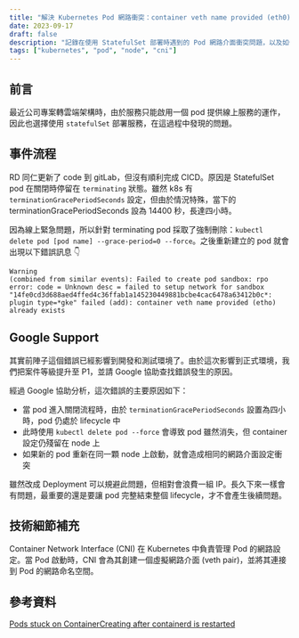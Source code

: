 ```yaml
---
title: "解決 Kubernetes Pod 網路衝突：container veth name provided (eth0) already exists"
date: 2023-09-17
draft: false
description: "記錄在使用 StatefulSet 部署時遇到的 Pod 網路介面衝突問題，以及如何透過正確的 Pod 生命週期管理來解決此問題"
tags: ["kubernetes", "pod", "node", "cni"]
---
```

## 前言

最近公司專案轉雲端架構時，由於服務只能啟用一個 pod 提供線上服務的運作，因此也選擇使用 `statefulSet` 部署服務，在這過程中發現的問題。

## 事件流程

RD 同仁更新了 code 到 gitLab，但沒有順利完成 CICD。原因是 StatefulSet pod 在關閉時停留在 `terminating` 狀態。雖然 k8s 有 `terminationGracePeriodSeconds` 設定，但由於情況特殊，當下的 terminationGracePeriodSeconds 設為 14400 秒，長達四小時。

因為線上緊急問題，所以針對 terminating pod 採取了強制刪除：`kubectl delete pod [pod name] --grace-period=0 --force`。之後重新建立的 pod 就會出現以下錯誤訊息 👇

```log
Warning
(combined from similar events): Failed to create pod sandbox: rpo error: code = Unknown desc = failed to setup network for sandbox
"14fe0cd3d688aed4ffed4c36ffab1a145230449881bcbe4cac6478a63412b0c*: plugin type=*gke" failed (add): container veth name provided (etho) already exists
```

## Google Support

其實前陣子這個錯誤已經影響到開發和測試環境了。由於這次影響到正式環境，我們把案件等級提升至 P1，並請 Google 協助查找錯誤發生的原因。

經過 Google 協助分析，這次錯誤的主要原因如下：

- 當 pod 進入關閉流程時，由於 `terminationGracePeriodSeconds` 設置為四小時，pod 仍處於 lifecycle 中
- 此時使用 `kubectl delete pod --force` 會導致 pod 雖然消失，但 container 設定仍殘留在 node 上
- 如果新的 pod 重新在同一顆 node 上啟動，就會造成相同的網路介面設定衝突

雖然改成 Deployment 可以規避此問題，但相對會浪費一組 IP。長久下來一樣會有問題，最重要的還是要讓 pod 完整結束整個 lifecycle，才不會產生後續問題。

## 技術細節補充

Container Network Interface (CNI) 在 Kubernetes 中負責管理 Pod 的網路設定。當 Pod 啟動時，CNI 會為其創建一個虛擬網路介面 (veth pair)，並將其連接到 Pod 的網路命名空間。

## 參考資料

[Pods stuck on ContainerCreating after containerd is restarted](https://github.com/containerd/containerd/issues/7010)
